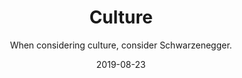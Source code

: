 ---
title: Culture
subtitle: When considering culture, consider Schwarzenegger.
layout: post
modal-id: 1
date: 2019-08-23
img: schwarz.jpg
thumbnail: schwarz.jpg
alt: image-alt
category: Leadership
description: Always lauded but rarely great, organisational culture is often crap. Schwarzenegger's words always repeat when I consider the topic.
---